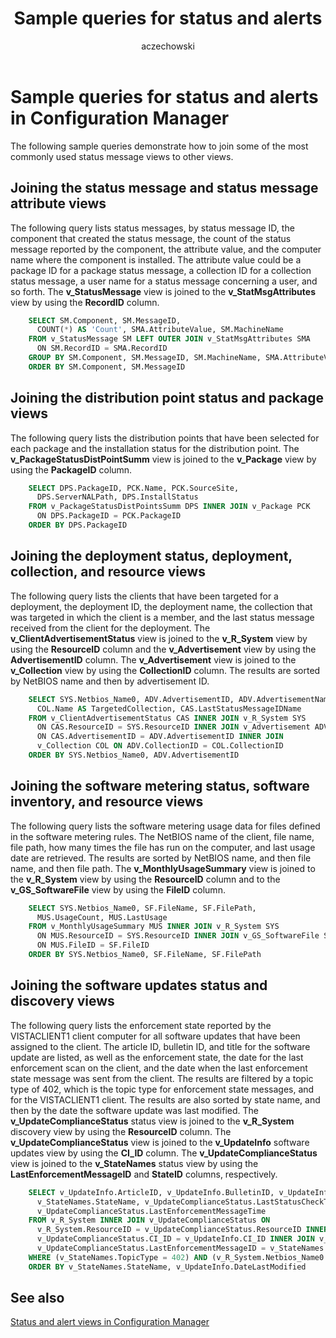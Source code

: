 ﻿---
title: Sample queries for status and alerts
titleSuffix: Configuration Manager
description: Sample queries that show how to join some of the most commonly used status message views to other views.
ms.date: 04/30/2019
ms.prod: configuration-manager
ms.technology: configmgr-other
ms.topic: conceptual
ms.collection: M365-identity-device-management
ms.assetid: 61c9b4be-4656-413a-8fb1-c6e72d89fbaa
author: aczechowski
ms.author: aaroncz
manager: dougeby
---

# Sample queries for status and alerts in Configuration Manager

The following sample queries demonstrate how to join some of the most commonly used status message views to other views.

## Joining the status message and status message attribute views

The following query lists status messages, by status message ID, the component that created the status message, the count of the status message reported by the component, the attribute value, and the computer name where the component is installed. The attribute value could be a package ID for a package status message, a collection ID for a collection status message, a user name for a status message concerning a user, and so forth. The **v_StatusMessage** view is joined to the **v_StatMsgAttributes** view by using the **RecordID** column.

```sql
    SELECT SM.Component, SM.MessageID, 
      COUNT(*) AS 'Count', SMA.AttributeValue, SM.MachineName 
    FROM v_StatusMessage SM LEFT OUTER JOIN v_StatMsgAttributes SMA 
      ON SM.RecordID = SMA.RecordID 
    GROUP BY SM.Component, SM.MessageID, SM.MachineName, SMA.AttributeValue 
    ORDER BY SM.Component, SM.MessageID 
```

## Joining the distribution point status and package views

The following query lists the distribution points that have been selected for each package and the installation status for the distribution point. The **v_PackageStatusDistPointSumm** view is joined to the **v_Package** view by using the **PackageID** column.

```sql
    SELECT DPS.PackageID, PCK.Name, PCK.SourceSite, 
      DPS.ServerNALPath, DPS.InstallStatus 
    FROM v_PackageStatusDistPointsSumm DPS INNER JOIN v_Package PCK 
      ON DPS.PackageID = PCK.PackageID 
    ORDER BY DPS.PackageID 
```

## Joining the deployment status, deployment, collection, and resource views

The following query lists the clients that have been targeted for a deployment, the deployment ID, the deployment name, the collection that was targeted in which the client is a member, and the last status message received from the client for the deployment. The **v_ClientAdvertisementStatus** view is joined to the **v_R_System** view by using the **ResourceID** column and the **v_Advertisement** view by using the **AdvertisementID** column. The **v_Advertisement** view is joined to the **v_Collection** view by using the **CollectionID** column. The results are sorted by NetBIOS name and then by advertisement ID.

```sql
    SELECT SYS.Netbios_Name0, ADV.AdvertisementID, ADV.AdvertisementName, 
      COL.Name AS TargetedCollection, CAS.LastStatusMessageIDName 
    FROM v_ClientAdvertisementStatus CAS INNER JOIN v_R_System SYS 
      ON CAS.ResourceID = SYS.ResourceID INNER JOIN v_Advertisement ADV 
      ON CAS.AdvertisementID = ADV.AdvertisementID INNER JOIN 
      v_Collection COL ON ADV.CollectionID = COL.CollectionID 
    ORDER BY SYS.Netbios_Name0, ADV.AdvertisementID
```

## Joining the software metering status, software inventory, and resource views

The following query lists the software metering usage data for files defined in the software metering rules. The NetBIOS name of the client, file name, file path, how many times the file has run on the computer, and last usage date are retrieved. The results are sorted by NetBIOS name, and then file name, and then file path. The **v_MonthlyUsageSummary** view is joined to the **v_R_System** view by using the **ResourceID** column and to the **v_GS_SoftwareFile** view by using the **FileID** column.

```sql
    SELECT SYS.Netbios_Name0, SF.FileName, SF.FilePath, 
      MUS.UsageCount, MUS.LastUsage 
    FROM v_MonthlyUsageSummary MUS INNER JOIN v_R_System SYS 
      ON MUS.ResourceID = SYS.ResourceID INNER JOIN v_GS_SoftwareFile SF 
      ON MUS.FileID = SF.FileID 
    ORDER BY SYS.Netbios_Name0, SF.FileName, SF.FilePath 
```

## Joining the software updates status and discovery views

The following query lists the enforcement state reported by the VISTACLIENT1 client computer for all software updates that have been assigned to the client. The article ID, bulletin ID, and title for the software update are listed, as well as the enforcement state, the date for the last enforcement scan on the client, and the date when the last enforcement state message was sent from the client. The results are filtered by a topic type of 402, which is the topic type for enforcement state messages, and for the VISTACLIENT1 client. The results are also sorted by state name, and then by the date the software update was last modified. The **v_UpdateComplianceStatus** status view is joined to the **v_R_System** discovery view by using the **ResourceID** column. The **v_UpdateComplianceStatus** view is joined to the **v_UpdateInfo** software updates view by using the **CI_ID** column. The **v_UpdateComplianceStatus** view is joined to the **v_StateNames** status view by using the **LastEnforcementMessageID** and **StateID** columns, respectively.

```sql
    SELECT v_UpdateInfo.ArticleID, v_UpdateInfo.BulletinID, v_UpdateInfo.Title, 
      v_StateNames.StateName, v_UpdateComplianceStatus.LastStatusCheckTime, 
      v_UpdateComplianceStatus.LastEnforcementMessageTime 
    FROM v_R_System INNER JOIN v_UpdateComplianceStatus ON 
      v_R_System.ResourceID = v_UpdateComplianceStatus.ResourceID INNER JOIN v_UpdateInfo ON 
      v_UpdateComplianceStatus.CI_ID = v_UpdateInfo.CI_ID INNER JOIN v_StateNames ON 
      v_UpdateComplianceStatus.LastEnforcementMessageID = v_StateNames.StateID 
    WHERE (v_StateNames.TopicType = 402) AND (v_R_System.Netbios_Name0 LIKE 'VISTACLIENT1') 
    ORDER BY v_StateNames.StateName, v_UpdateInfo.DateLastModified 
```

## See also

[Status and alert views in Configuration Manager](status-alert-views-configuration-manager.md)
